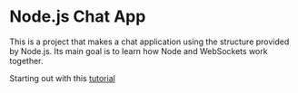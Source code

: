 # Node.js Chat App
This is a project that makes a chat application using the structure provided by Node.js.
Its main goal is to learn how Node and WebSockets work together.

Starting out with this [tutorial](http://codular.com/node-web-sockets)
